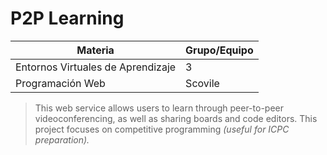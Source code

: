 # P2P Learning
| Materia                                   | Grupo/Equipo                 |
|-------------------------------------------|------------------------------|
| Entornos Virtuales de Aprendizaje         | 3                           |
| Programación Web                          | Scovile                      |
> This web service allows users to learn through peer-to-peer videoconferencing, as well as sharing boards and code editors. This project focuses on competitive programming *(useful for ICPC preparation).*
